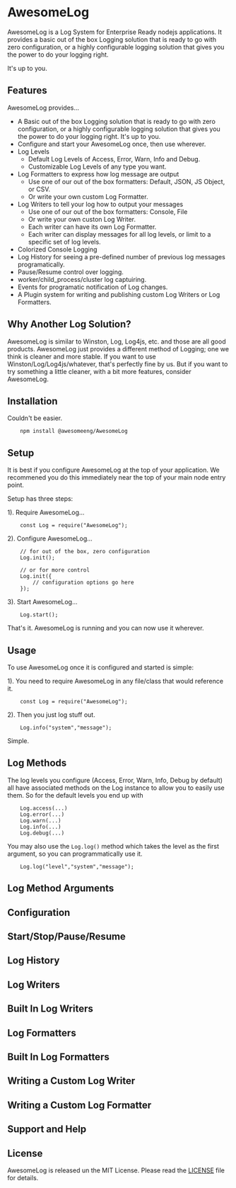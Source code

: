 # AwesomeLog

AwesomeLog is a Log System for Enterprise Ready nodejs applications. It provides a basic out of the box Logging solution that is ready to go with zero configuration, or a highly configurable logging solution that gives you the power to do your logging right.

It's up to you.

## Features

AwesomeLog provides...
 - A Basic out of the box Logging solution that is ready to go with zero configuration, or a highly configurable logging solution that gives you the power to do your logging right. It's up to you.
 - Configure and start your AwesomeLog once, then use wherever.
 - Log Levels
   - Default Log Levels of Access, Error, Warn, Info and Debug.
   - Customizable Log Levels of any type you want.
 - Log Formatters to express how log message are output
   - Use one of our out of the box formatters: Default, JSON, JS Object, or CSV.
   - Or write your own custom Log Formatter.
 - Log Writers to tell your log how to output your messages
   - Use one of our out of the box formatters: Console, File
   - Or write your own custon Log Writer.
   - Each writer can have its own Log Formatter.
   - Each writer can display messages for all log levels, or limit to a specific set of log levels.
 - Colorized Console Logging
 - Log History for seeing a pre-defined number of previous log messages programatically.
 - Pause/Resume control over logging.
 - worker/child_process/cluster log captuiring.
 - Events for programatic notification of Log changes.
 - A Plugin system for writing and publishing custom Log Writers or Log Formatters.

## Why Another Log Solution?

AwesomeLog is similar to Winston, Log, Log4js, etc. and those are all good products.  AwesomeLog just provides a different method of Logging; one we think is cleaner and more stable. If you want to use Winston/Log/Log4js/whatever, that's perfectly fine by us. But if you want to try something a little cleaner, with a bit more features, consider AwesomeLog.

## Installation

Couldn't be easier.
```
	npm install @awesomeeng/AwesomeLog
```

## Setup

It is best if you configure AwesomeLog at the top of your application. We recommened you do this immediately near the top of your main node entry point.

Setup has three steps:

1). Require AwesomeLog...
```
	const Log = require("AwesomeLog");
```

2). Configure AwesomeLog...
```
	// for out of the box, zero configuration
	Log.init();

	// or for more control
	Log.init({
		// configuration options go here
	});
```

3). Start AwesomeLog...
```
	Log.start();
```

That's it. AwesomeLog is running and you can now use it wherever.

## Usage

To use AwesomeLog once it is configured and started is simple:


1). You need to require AwesomeLog in any file/class that would reference it.

```
	const Log = require("AwesomeLog");
```

2). Then you just log stuff out.
```
	Log.info("system","message");
```

Simple.

## Log Methods

The log levels you configure (Access, Error, Warn, Info, Debug by default) all have associated methods on the Log instance to allow you to easily use them.  So for the default levels you end up with
```
	Log.access(...)
	Log.error(...)
	Log.warn(...)
	Log.info(...)
	Log.debug(...)
```

You may also use the `Log.log()` method which takes the level as the first argument, so you can programmatically use it.
```
	Log.log("level","system","message");
```

## Log Method Arguments

## Configuration

## Start/Stop/Pause/Resume

## Log History

## Log Writers

## Built In Log Writers

## Log Formatters

## Built In Log Formatters

## Writing a Custom Log Writer

## Writing a Custom Log Formatter

## Support and Help

## License

AwesomeLog is released un the MIT License. Please read the  [LICENSE](https://github.com/awesomeeng/AwesomeLog/blob/master/README.md) file for details.
